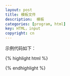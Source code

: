 ```yaml
---
layout: post
title: 模板文件
description:  模板
categories: [program, html]
key: HTML，input
copyright: cn
---
```


示例代码如下：

{% highlight html %}
<html>

</html>
{% endhighlight %}



